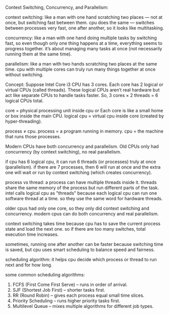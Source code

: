 Context Switching, Concurrency, and Parallelism:

context switching:
like a man with one hand scratching two places — not at once, but switching fast between them.
cpu does the same — switches between processes very fast, one after another, so it looks like multitasking.

concurrency:
like a man with one hand doing multiple tasks by switching fast,
so even though only one thing happens at a time, everything seems to progress together.
it’s about managing many tasks at once (not necessarily running them at the same time).

parallelism:
like a man with two hands scratching two places at the same time.
cpu with multiple cores can truly run many things together at once without switching.

Concept:
Suppose Intel Core i3 CPU has 3 cores. Each core has 2 logical or virtual CPUs (called threads).
These logical CPUs aren’t real hardware but act like separate CPUs to handle tasks faster.
So, 3 cores × 2 threads = 6 logical CPUs total.

core = physical processing unit inside cpu or  Each core is like a small home or box inside the main CPU.
logical cpu = virtual cpu inside core (created by hyper-threading).

process ≠ cpu.
process = a program running in memory.
cpu = the machine that runs those processes.

Modern CPUs have both concurrency and parallelism.
Old CPUs only had concurrency (by context switching), no real parallelism.

if cpu has 6 logical cpu, it can run 6 threads (or processes) truly at once (parallelism).
if there are 7 processes, then 6 will run at once and the extra one will wait or run by context switching (which creates concurrency).

process vs thread:
a process can have multiple threads inside it.
threads share the same memory of the process but run different parts of the task.
intel calls logical cpu as "threads" because each logical cpu can run one software thread at a time.
so they use the same word for hardware threads.

older cpus had only one core, so they only did context switching and concurrency.
modern cpus can do both concurrency and real parallelism.

context switching takes time because cpu has to save the current process state and load the next one.
so if there are too many switches, total execution time increases.

sometimes, running one after another can be faster because switching time is saved,
but cpu uses smart scheduling to balance speed and fairness.

scheduling algorithm:
it helps cpu decide which process or thread to run next and for how long.

some common scheduling algorithms:
1. FCFS (First Come First Serve) – runs in order of arrival.
2. SJF (Shortest Job First) – shorter tasks first.
3. RR (Round Robin) – gives each process equal small time slices.
4. Priority Scheduling – runs higher priority tasks first.
5. Multilevel Queue – mixes multiple algorithms for different job types.
